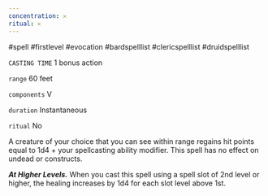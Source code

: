 ```yaml
---
concentration: 𐄂
ritual: 𐄂
---
```

#spell #firstlevel #evocation #bardspelllist #clericspelllist #druidspelllist

`CASTING TIME`
1 bonus action

`range`
60 feet

`components`
V

`duration`
Instantaneous

`ritual`
No

A creature of your choice that you can see within range regains hit points equal to 1d4 + your spellcasting ability modifier. This spell has no effect on undead or constructs.

**_At Higher Levels._** When you cast this spell using a spell slot of 2nd level or higher, the healing increases by 1d4 for each slot level above 1st.